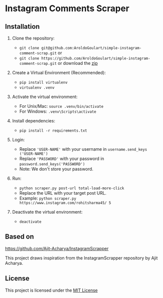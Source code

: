 # Instagram Comments Scraper

## Installation
1. Clone the repository:
   - `git clone git@github.com:AroldoGoulart/simple-instagram-comment-scrap.git`
   or 
   - `git clone https://github.com/AroldoGoulart/simple-instagram-comment-scrap.git`
   or download the [zip](https://github.com/AroldoGoulart/simple-instagram-comment-scrap/archive/master.zip)

2. Create a Virtual Environment (Recommended):
   - `pip install virtualenv`
   - `virtualenv .venv`

3. Activate the virtual environment:
   - For Unix/Mac: `source .venv/bin/activate`
   - For Windows: `.venv\Scripts\activate`

4. Install dependencies:
   - `pip install -r requirements.txt`

5. Login:
   - Replace `'USER-NAME'` with your username in `username.send_keys ('USER-NAME')`
   - Replace `'PASSWORD'` with your password in `password.send_keys('PASSWORD')`
   - Note: We don't store your password.

6. Run:
   - `python scraper.py post-url total-load-more-click`
   - Replace the URL with your target post URL.
   - Example: `python scraper.py https://www.instagram.com/rohitsharma45/ 5`

7. Deactivate the virtual environment:
   - `deactivate`

## Based on
https://github.com/Ajit-Acharya/InstagramScrapper

This project draws inspiration from the InstagramScrapper repository by Ajit Acharya.

## License
This project is licensed under the [MIT License](https://github.com/AroldoGoulart/simple-instagram-comment-scrap/blob/main/LICENSE.md)
